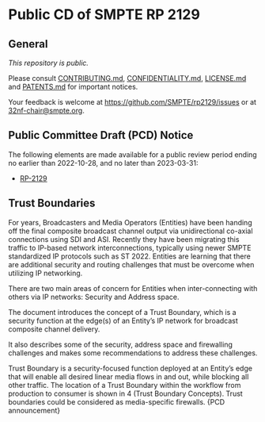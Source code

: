 # Public CD of SMPTE RP 2129

## General

_This repository is *public*._

Please consult [CONTRIBUTING.md](./CONTRIBUTING.md), [CONFIDENTIALITY.md](./CONFIDENTIALITY.md), [LICENSE.md](./LICENSE.md) and
[PATENTS.md](./PATENTS.md) for important notices.

Your feedback is welcome at https://github.com/SMPTE/rp2129/issues or at [32nf-chair@smpte.org](mailto:32nf-chair@smpte.org).

## Public Committee Draft (PCD) Notice

The following elements are made available for a public review period ending no earlier than 2022-10-28, and no later than 2023-03-31:

* [RP-2129](https://github.com/SMPTE/rp2129/blob/main/32NF-PCD-RP-2129-Inter%20Entity%20Trust%20Boundary-2022-01-14.pdf)

## Trust Boundaries

For years, Broadcasters and Media Operators (Entities) have been handing off the final composite broadcast channel output via unidirectional co-axial connections using SDI and ASI. Recently they have been migrating this traffic to IP-based network interconnections, typically using newer SMPTE standardized IP protocols such as ST 2022. Entities are learning that there are additional security and routing challenges that must be overcome when utilizing IP networking.  

There are two main areas of concern for Entities  when inter-connecting with others via IP networks: Security and Address space.   

The document introduces the concept of a Trust Boundary, which is a security function at the edge(s) of an Entity’s IP network for broadcast composite channel delivery. 

It also describes some of the security, address space and firewalling challenges and makes some recommendations to address these challenges. 

 

Trust Boundary is a security-focused function deployed at an Entity’s edge that will enable all desired linear media flows in and out, while blocking all other traffic. The location of a Trust Boundary within the workflow from production to consumer is shown in 4 (Trust Boundary Concepts).  Trust boundaries could be considered as media-specific firewalls.  {PCD announcement}
